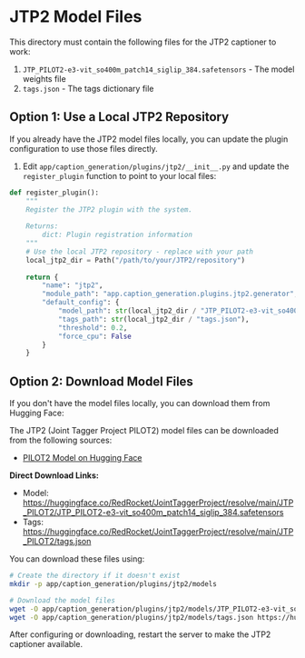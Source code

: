 # JTP2 Model Files

This directory must contain the following files for the JTP2 captioner to work:

1. `JTP_PILOT2-e3-vit_so400m_patch14_siglip_384.safetensors` - The model weights file
2. `tags.json` - The tags dictionary file

## Option 1: Use a Local JTP2 Repository

If you already have the JTP2 model files locally, you can update the plugin configuration to use those files directly.

1. Edit `app/caption_generation/plugins/jtp2/__init__.py` and update the `register_plugin` function to point to your local files:

```python
def register_plugin():
    """
    Register the JTP2 plugin with the system.
    
    Returns:
        dict: Plugin registration information
    """
    # Use the local JTP2 repository - replace with your path
    local_jtp2_dir = Path("/path/to/your/JTP2/repository")
    
    return {
        "name": "jtp2",
        "module_path": "app.caption_generation.plugins.jtp2.generator",
        "default_config": {
            "model_path": str(local_jtp2_dir / "JTP_PILOT2-e3-vit_so400m_patch14_siglip_384.safetensors"),
            "tags_path": str(local_jtp2_dir / "tags.json"),
            "threshold": 0.2,
            "force_cpu": False
        }
    }
```

## Option 2: Download Model Files

If you don't have the model files locally, you can download them from Hugging Face:

The JTP2 (Joint Tagger Project PILOT2) model files can be downloaded from the following sources:

- [PILOT2 Model on Hugging Face](https://huggingface.co/RedRocket/JointTaggerProject/tree/main/JTP_PILOT2)

**Direct Download Links:**

- Model: <https://huggingface.co/RedRocket/JointTaggerProject/resolve/main/JTP_PILOT2/JTP_PILOT2-e3-vit_so400m_patch14_siglip_384.safetensors>
- Tags: <https://huggingface.co/RedRocket/JointTaggerProject/resolve/main/JTP_PILOT2/tags.json>

You can download these files using:

```bash
# Create the directory if it doesn't exist
mkdir -p app/caption_generation/plugins/jtp2/models

# Download the model files
wget -O app/caption_generation/plugins/jtp2/models/JTP_PILOT2-e3-vit_so400m_patch14_siglip_384.safetensors https://huggingface.co/RedRocket/JointTaggerProject/resolve/main/JTP_PILOT2/JTP_PILOT2-e3-vit_so400m_patch14_siglip_384.safetensors
wget -O app/caption_generation/plugins/jtp2/models/tags.json https://huggingface.co/RedRocket/JointTaggerProject/resolve/main/JTP_PILOT2/tags.json
```

After configuring or downloading, restart the server to make the JTP2 captioner available.
